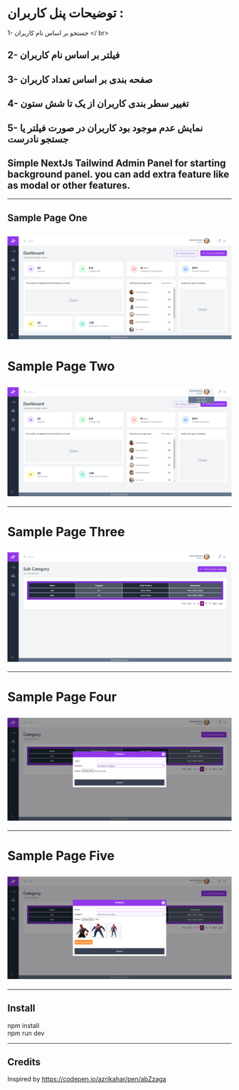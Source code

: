 
# توضیحات پنل کاربران : 
1- جستجو بر اساس نام کاریران </ br>
## 2- فیلتر بر اساس نام کاربران
## 3- صفحه بندی بر اساس تعداد کاربران
## 4- تغییر سطر بندی کاربران از یک تا شش ستون
## 5- نمایش عدم موجود بود کاربران در صورت فیلتر یا جستجو نادرست



## Simple NextJs Tailwind Admin Panel for starting background panel. you can add extra feature like as modal or other features.

---

## Sample Page One

## ![This is a alt text.](/public/01.png)

# Sample Page Two

## ![This is a alt text.](/public/02.png)

---

# Sample Page Three

## ![This is a alt text.](/public/03.png)

---

# Sample Page Four

## ![This is a alt text.](/public/04.png)

---

# Sample Page Five

## ![This is a alt text.](/public/05.png)

---

## Install

npm install <br />
npm run dev

---

## Credits

Inspired by https://codepen.io/azrikahar/pen/abZzaga
